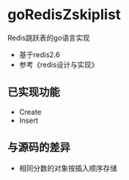 # goRedisZskiplist
Redis跳跃表的go语言实现
* 基于redis2.6
* 参考《redis设计与实现》
## 已实现功能
* Create
* Insert
## 与源码的差异
* 相同分数的对象按插入顺序存储
